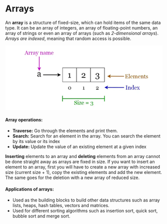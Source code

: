 # **Arrays**
An **array** is a structure of fixed-size, which can hold items of the same data type. It can be an array of integers, an array of floating-point numbers, an array of strings or even an array of arrays (such as *2-dimensional arrays*). *Arrays are indexed*, meaning that random access is possible.

![Array visualization](Array.png)

#### **Array operations:**
- **Traverse:** Go through the elements and print them.
- **Search:** Search for an element in the array. You can search the element by its value or its index
- **Update:** Update the value of an existing element at a given index

**Inserting** elements to an array and **deleting** elements from an array cannot be done straight away as arrays are fixed in size. If you want to insert an element to an array, first you will have to create a new array with increased size (current size + 1), copy the existing elements and add the new element. The same goes for the deletion with a new array of reduced size.

#### **Applications of arrays:**
- Used as the building blocks to build other data structures such as array lists, heaps, hash tables, vectors and matrices.
- Used for different sorting algorithms such as insertion sort, quick sort, bubble sort and merge sort.


